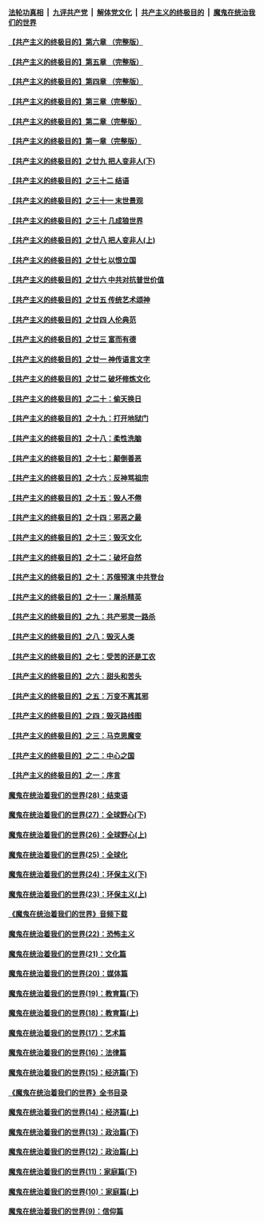 ####  [法轮功真相](../../../../basic/blob/master/README.md?t=06140631) &nbsp;|&nbsp; [九评共产党](../../../../9ping.md/blob/master/README.md?t=06140631) &nbsp;|&nbsp; [解体党文化](../../../../jtdwh.md/blob/master/README.md?t=06140631)  &nbsp;|&nbsp; [共产主义的终极目的](../../../../gczydzjmd.md/blob/master/README.md?t=06140631) &nbsp;|&nbsp; [魔鬼在统治我们的世界](../../../../mgztzwmdsj.md/blob/master/README.md?t=06140631) 

#### [【共产主义的终极目的】第六章 （完整版）](../pages/nsc422/n11428913.md?t=06140631) 

#### [【共产主义的终极目的】第五章 （完整版）](../pages/nsc422/n11428912.md?t=06140631) 

#### [【共产主义的终极目的】第四章 （完整版）](../pages/nsc422/n11428907.md?t=06140631) 

#### [【共产主义的终极目的】第三章（完整版）](../pages/nsc422/n11428848.md?t=06140631) 

#### [【共产主义的终极目的】第二章（完整版）](../pages/nsc422/n11428831.md?t=06140631) 

#### [【共产主义的终极目的】第一章（完整版）](../pages/nsc422/n11417651.md?t=06140631) 

#### [【共产主义的终极目的】之廿九 把人变非人(下)](../pages/nsc422/n11344140.md?t=06140631) 

#### [【共产主义的终极目的】之三十二 结语](../pages/nsc422/n11360535.md?t=06140631) 

#### [【共产主义的终极目的】之三十一 末世景观](../pages/nsc422/n11351129.md?t=06140631) 

#### [【共产主义的终极目的】之三十 几成狼世界](../pages/nsc422/n11348280.md?t=06140631) 

#### [【共产主义的终极目的】之廿八 把人变非人(上)](../pages/nsc422/n11340492.md?t=06140631) 

#### [【共产主义的终极目的】之廿七 以恨立国](../pages/nsc422/n11336944.md?t=06140631) 

#### [【共产主义的终极目的】之廿六 中共对抗普世价值](../pages/nsc422/n11324785.md?t=06140631) 

#### [【共产主义的终极目的】之廿五 传统艺术颂神](../pages/nsc422/n11296396.md?t=06140631) 

#### [【共产主义的终极目的】之廿四 人伦典范](../pages/nsc422/n11296397.md?t=06140631) 

#### [【共产主义的终极目的】之廿三 富而有德](../pages/nsc422/n11283598.md?t=06140631) 

#### [【共产主义的终极目的】之廿一 神传语言文字](../pages/nsc422/n11263265.md?t=06140631) 

#### [【共产主义的终极目的】之廿二 破坏修炼文化](../pages/nsc422/n11245728.md?t=06140631) 

#### [【共产主义的终极目的】之二十：偷天换日](../pages/nsc422/n11238846.md?t=06140631) 

#### [【共产主义的终极目的】之十九：打开地狱门](../pages/nsc422/n11206376.md?t=06140631) 

#### [【共产主义的终极目的】之十八：柔性洗脑](../pages/nsc422/n11199994.md?t=06140631) 

#### [【共产主义的终极目的】之十七：颠倒善恶](../pages/nsc422/n11179782.md?t=06140631) 

#### [【共产主义的终极目的】之十六：反神骂祖宗](../pages/nsc422/n11166798.md?t=06140631) 

#### [【共产主义的终极目的】之十五：毁人不倦](../pages/nsc422/n11166792.md?t=06140631) 

#### [【共产主义的终极目的】之十四：邪恶之最](../pages/nsc422/n11150249.md?t=06140631) 

#### [【共产主义的终极目的】之十三：毁灭文化](../pages/nsc422/n11135227.md?t=06140631) 

#### [【共产主义的终极目的】之十二：破坏自然](../pages/nsc422/n11135214.md?t=06140631) 

#### [【共产主义的终极目的】之十：苏俄预演 中共登台](../pages/nsc422/n11118424.md?t=06140631) 

#### [【共产主义的终极目的】之十一：屠杀精英](../pages/nsc422/n11118442.md?t=06140631) 

#### [【共产主义的终极目的】之九：共产邪灵一路杀](../pages/nsc422/n11114139.md?t=06140631) 

#### [【共产主义的终极目的】之八：毁灭人类](../pages/nsc422/n11108503.md?t=06140631) 

#### [【共产主义的终极目的】之七：受苦的还是工农](../pages/nsc422/n11101809.md?t=06140631) 

#### [【共产主义的终极目的】之六：甜头和苦头](../pages/nsc422/n11096971.md?t=06140631) 

#### [【共产主义的终极目的】之五：万变不离其邪](../pages/nsc422/n11091285.md?t=06140631) 

#### [【共产主义的终极目的】之四：毁灭路线图](../pages/nsc422/n11086284.md?t=06140631) 

#### [【共产主义的终极目的】之三：马克思魔变](../pages/nsc422/n11061941.md?t=06140631) 

#### [【共产主义的终极目的】之二：中心之国](../pages/nsc422/n11047728.md?t=06140631) 

#### [【共产主义的终极目的】之一：序言](../pages/nsc422/n11086077.md?t=06140631) 

#### [魔鬼在统治着我们的世界(28)：结束语](../pages/nsc422/n10936246.md?t=06140631) 

#### [魔鬼在统治着我们的世界(27)：全球野心(下)](../pages/nsc422/n10928319.md?t=06140631) 

#### [魔鬼在统治着我们的世界(26)：全球野心(上)](../pages/nsc422/n10900318.md?t=06140631) 

#### [魔鬼在统治着我们的世界(25)：全球化](../pages/nsc422/n10788205.md?t=06140631) 

#### [魔鬼在统治着我们的世界(24)：环保主义(下)](../pages/nsc422/n10695307.md?t=06140631) 

#### [魔鬼在统治着我们的世界(23)：环保主义(上)](../pages/nsc422/n10688613.md?t=06140631) 

#### [《魔鬼在统治着我们的世界》音频下载](../pages/nsc422/n10635553.md?t=06140631) 

#### [魔鬼在统治着我们的世界(22)：恐怖主义](../pages/nsc422/n10614727.md?t=06140631) 

#### [魔鬼在统治着我们的世界(21)：文化篇](../pages/nsc422/n10597706.md?t=06140631) 

#### [魔鬼在统治着我们的世界(20)：媒体篇](../pages/nsc422/n10586579.md?t=06140631) 

#### [魔鬼在统治着我们的世界(19)：教育篇(下)](../pages/nsc422/n10564808.md?t=06140631) 

#### [魔鬼在统治着我们的世界(18)：教育篇(上)](../pages/nsc422/n10526970.md?t=06140631) 

#### [魔鬼在统治着我们的世界(17)：艺术篇](../pages/nsc422/n10499093.md?t=06140631) 

#### [魔鬼在统治着我们的世界(16)：法律篇](../pages/nsc422/n10485969.md?t=06140631) 

#### [魔鬼在统治着我们的世界(15)：经济篇(下)](../pages/nsc422/n10469975.md?t=06140631) 

#### [《魔鬼在统治着我们的世界》全书目录](../pages/nsc422/n10464261.md?t=06140631) 

#### [魔鬼在统治着我们的世界(14)：经济篇(上)](../pages/nsc422/n10457370.md?t=06140631) 

#### [魔鬼在统治着我们的世界(13)：政治篇(下)](../pages/nsc422/n10448270.md?t=06140631) 

#### [魔鬼在统治着我们的世界(12)：政治篇(上)](../pages/nsc422/n10444576.md?t=06140631) 

#### [魔鬼在统治着我们的世界(11)：家庭篇(下)](../pages/nsc422/n10440961.md?t=06140631) 

#### [魔鬼在统治着我们的世界(10)：家庭篇(上)](../pages/nsc422/n10435448.md?t=06140631) 

#### [魔鬼在统治着我们的世界(9)：信仰篇](../pages/nsc422/n10432159.md?t=06140631) 

